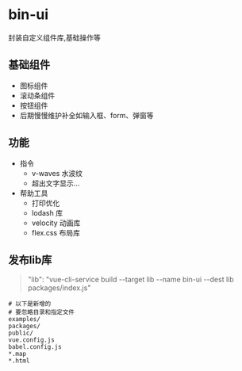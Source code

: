 # bin-ui

封装自定义组件库,基础操作等

## 基础组件

- 图标组件
- 滚动条组件
- 按钮组件
- 后期慢慢维护补全如输入框、form、弹窗等

## 功能

- 指令
  - v-waves 水波纹
  - 超出文字显示...
- 帮助工具
  - 打印优化
  - lodash 库
  - velocity 动画库
  - flex.css 布局库


## 发布lib库

> "lib": "vue-cli-service build --target lib --name bin-ui --dest lib packages/index.js"

    # 以下是新增的
    # 要忽略目录和指定文件
    examples/
    packages/
    public/
    vue.config.js
    babel.config.js
    *.map
    *.html

